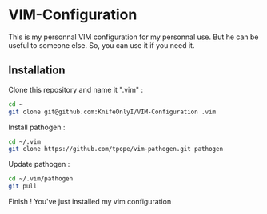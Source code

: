 # VIM-Configuration

This is my personnal VIM configuration for my personnal use. But he can be useful to someone else.
So, you can use it if you need it.

## Installation

Clone this repository and name it ".vim" :

```bash
cd ~
git clone git@github.com:KnifeOnlyI/VIM-Configuration .vim
```

Install pathogen :

```bash
cd ~/.vim
git clone https://github.com/tpope/vim-pathogen.git pathogen
```

Update pathogen :

```bash
cd ~/.vim/pathogen
git pull 
```

Finish ! You've just installed my vim configuration
